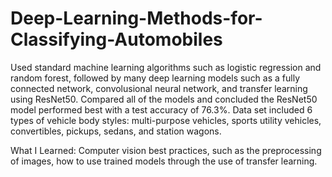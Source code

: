 # Deep-Learning-Methods-for-Classifying-Automobiles
Used standard machine learning algorithms such as logistic regression and random forest, followed by many deep learning models such as a fully connected network, convolusional neural network, and transfer learning using ResNet50. Compared all of the models and concluded the ResNet50 model performed best with a test accuracy of 76.3%. Data set included 6 types of vehicle body styles: multi-purpose vehicles, sports utility vehicles, convertibles, pickups, sedans, and station wagons.

What I Learned: Computer vision best practices, such as the preprocessing of images, how to use trained models through the use of transfer learning.

